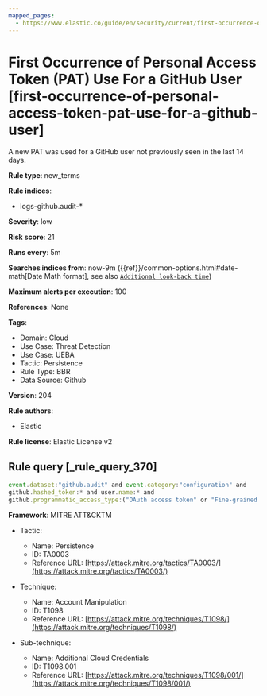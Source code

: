 ```yaml
---
mapped_pages:
  - https://www.elastic.co/guide/en/security/current/first-occurrence-of-personal-access-token-pat-use-for-a-github-user.html
---
```


# First Occurrence of Personal Access Token (PAT) Use For a GitHub User [first-occurrence-of-personal-access-token-pat-use-for-a-github-user]

A new PAT was used for a GitHub user not previously seen in the last 14 days.

**Rule type**: new_terms

**Rule indices**:

* logs-github.audit-*

**Severity**: low

**Risk score**: 21

**Runs every**: 5m

**Searches indices from**: now-9m ({{ref}}/common-options.html#date-math[Date Math format], see also [`Additional look-back time`](docs-content://solutions/security/detect-and-alert/create-detection-rule.md#rule-schedule))

**Maximum alerts per execution**: 100

**References**: None

**Tags**:

* Domain: Cloud
* Use Case: Threat Detection
* Use Case: UEBA
* Tactic: Persistence
* Rule Type: BBR
* Data Source: Github

**Version**: 204

**Rule authors**:

* Elastic

**Rule license**: Elastic License v2

## Rule query [_rule_query_370]

```js
event.dataset:"github.audit" and event.category:"configuration" and
github.hashed_token:* and user.name:* and
github.programmatic_access_type:("OAuth access token" or "Fine-grained personal access token")
```

**Framework**: MITRE ATT&CKTM

* Tactic:

    * Name: Persistence
    * ID: TA0003
    * Reference URL: [https://attack.mitre.org/tactics/TA0003/](https://attack.mitre.org/tactics/TA0003/)

* Technique:

    * Name: Account Manipulation
    * ID: T1098
    * Reference URL: [https://attack.mitre.org/techniques/T1098/](https://attack.mitre.org/techniques/T1098/)

* Sub-technique:

    * Name: Additional Cloud Credentials
    * ID: T1098.001
    * Reference URL: [https://attack.mitre.org/techniques/T1098/001/](https://attack.mitre.org/techniques/T1098/001/)



